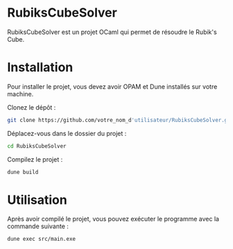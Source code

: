 # RubiksCubeSolver
RubiksCubeSolver est un projet OCaml qui permet de résoudre le Rubik's Cube.


# Installation
Pour installer le projet, vous devez avoir OPAM et Dune installés sur votre machine.

Clonez le dépôt :
```sh
git clone https://github.com/votre_nom_d'utilisateur/RubiksCubeSolver.git
```
Déplacez-vous dans le dossier du projet :
```sh
cd RubiksCubeSolver
```
Compilez le projet :
```sh
dune build
```
# Utilisation
Après avoir compilé le projet, vous pouvez exécuter le programme avec la commande suivante :

```sh
dune exec src/main.exe
```
